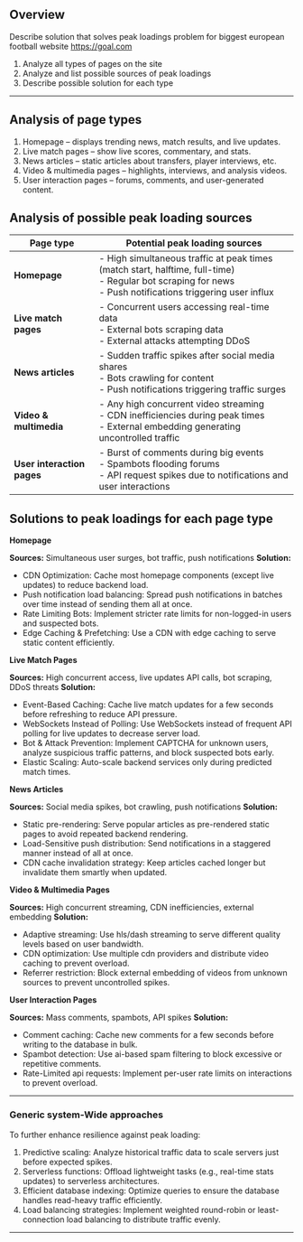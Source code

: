 ## Overview

Describe solution that solves peak loadings problem for biggest european football website https://goal.com 

1. Analyze all types of pages on the site
2. Analyze and list possible sources of peak loadings
3. Describe possible solution for each type 

___

## Analysis of page types

1. Homepage – displays trending news, match results, and live updates.
2. Live match pages – show live scores, commentary, and stats.
3. News articles – static articles about transfers, player interviews, etc.
4. Video & multimedia pages – highlights, interviews, and analysis videos.
5. User interaction pages – forums, comments, and user-generated content.

## Analysis of possible peak loading sources

| Page type | Potential peak loading sources|
|------------------------|--------------------------------|
| **Homepage**          | - High simultaneous traffic at peak times (match start, halftime, full-time)  <br> - Regular bot scraping for news  <br> - Push notifications triggering user influx |
| **Live match pages**   | - Concurrent users accessing real-time data  <br> - External bots scraping data  <br> - External attacks attempting DDoS |
| **News articles**      | - Sudden traffic spikes after social media shares  <br> - Bots crawling for content  <br> - Push notifications triggering traffic surges |
| **Video & multimedia** | - Any high concurrent video streaming  <br> - CDN inefficiencies during peak times  <br> - External embedding generating uncontrolled traffic |
| **User interaction pages** | - Burst of comments during big events  <br> - Spambots flooding forums  <br> - API request spikes due to notifications and user interactions |

## Solutions to peak loadings for each page type

**Homepage**

**Sources:** Simultaneous user surges, bot traffic, push notifications
**Solution:**
- CDN Optimization: Cache most homepage components (except live updates) to reduce backend load.
- Push notification load balancing: Spread push notifications in batches over time instead of sending them all at once.
- Rate Limiting Bots: Implement stricter rate limits for non-logged-in users and suspected bots.
- Edge Caching & Prefetching: Use a CDN with edge caching to serve static content efficiently.

**Live Match Pages**

**Sources:** High concurrent access, live updates API calls, bot scraping, DDoS threats
**Solution:**
- Event-Based Caching: Cache live match updates for a few seconds before refreshing to reduce API pressure.
- WebSockets Instead of Polling: Use WebSockets instead of frequent API polling for live updates to decrease server load.
- Bot & Attack Prevention: Implement CAPTCHA for unknown users, analyze suspicious traffic patterns, and block suspected bots early.
- Elastic Scaling: Auto-scale backend services only during predicted match times.

**News Articles**

**Sources:** Social media spikes, bot crawling, push notifications
**Solution:**
- Static pre-rendering: Serve popular articles as pre-rendered static pages to avoid repeated backend rendering.  
- Load-Sensitive push distribution: Send notifications in a staggered manner instead of all at once.  
- CDN cache invalidation strategy: Keep articles cached longer but invalidate them smartly when updated.  

**Video & Multimedia Pages**

**Sources:** High concurrent streaming, CDN inefficiencies, external embedding
**Solution:**
- Adaptive streaming: Use hls/dash streaming to serve different quality levels based on user bandwidth.  
- CDN optimization: Use multiple cdn providers and distribute video caching to prevent overload.  
- Referrer restriction: Block external embedding of videos from unknown sources to prevent uncontrolled spikes.  


**User Interaction Pages**

**Sources:** Mass comments, spambots, API spikes
**Solution:**
- Comment caching: Cache new comments for a few seconds before writing to the database in bulk.  
- Spambot detection: Use ai-based spam filtering to block excessive or repetitive comments.  
- Rate-Limited api requests: Implement per-user rate limits on interactions to prevent overload.  

___

### Generic system-Wide approaches

To further enhance resilience against peak loading:
1.	Predictive scaling: Analyze historical traffic data to scale servers just before expected spikes.  
2.	Serverless functions: Offload lightweight tasks (e.g., real-time stats updates) to serverless architectures.  
3.	Efficient database indexing: Optimize queries to ensure the database handles read-heavy traffic efficiently.  
4.	Load balancing strategies: Implement weighted round-robin or least-connection load balancing to distribute traffic evenly.



_______

